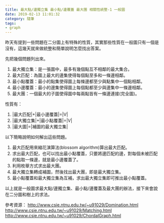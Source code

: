 ```yaml
---
title: 最大點/邊獨立集 最小點/邊覆蓋 最大團 相關性統整-1 一般圖 
date: 2019-02-13 11:01:32
category: 隨筆
tags:
- graph
---
```

昨天有提到一些問題在二分圖上有特殊的性質，其實那些性質在一般圖只有一個是沒有，這幾天就來做統整和簡單說明怎麼找出答案。

先把幾個問題列出來。
1. 最大獨立集：是一張圖中，最多有幾個點互不相鄰的最大集合。
2. 最大匹配：為圖上最大的邊集使得每個點至多和一條邊相鄰。
3. 最小點覆蓋：最小的點集使得圖上每條邊都至少與點集中一個點相鄰。
4. 最小邊覆蓋：最小的邊集使得圖上每個點都至少與邊集中一條邊相鄰。
5. 最大團：一個最大的子圖使得圖中每兩點皆有一條邊連接(完全圖)。

性質有：
1. |最大匹配|+|最小邊覆蓋|=|V|
2. |最大獨立集|+|最小點覆蓋|=|V|
3. |最大圖|=|補圖的最大獨立集|

以下簡略說明如何解出這些問題。
1. 最大匹配用來縮花演算法(blossom algorithm)算出最大匹配。
2. 求出最大匹配，也可以找出最小點覆蓋，只要將邊匹配的邊，對每個未被匹配的點取一條邊，就是最小邊覆蓋了。
3. 利用枚舉方式求出最大團。
4. 最大獨立集轉成補圖，然後找出最大團，即是最大獨立集。
5. 最小點覆蓋和最大獨立集為互補，求出最大獨立集即可推出最小點覆蓋。

以上就是一般圖求最大點/邊獨立集、最小點/邊覆蓋及最大團的辦法，接下來會說在二分圖和樹上的求法。

參考資源：
http://www.csie.ntnu.edu.tw/~u91029/Domination.html
http://www.csie.ntnu.edu.tw/~u91029/Matching.html
http://www.csie.ntnu.edu.tw/~u91029/ChordalGraph.html